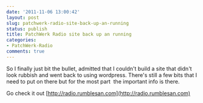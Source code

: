 ```yaml
---
date: '2011-11-06 13:00:42'
layout: post
slug: patchwerk-radio-site-back-up-an-running
status: publish
title: PatchWerk Radio site back up an running
categories:
- PatchWerk-Radio
comments: true
---
```


So I finally just bit the bullet, admitted that I couldn't build a site that didn't look rubbish and went back to using wordpress. There's still a few bits that I need to put on there but for the most part  the important info is there.

Go check it out [http://radio.rumblesan.com](http://radio.rumblesan.com)
